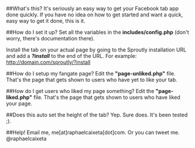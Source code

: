 ##What's this?
It's seriously an easy way to get your Facebook tab app done quickly. If you have no idea on how to get started and want a quick, easy way to get it done, this is it.

##How do I set it up?
Set all the variables in the **includes/config.php** (don't worry, there's documentation there).
	
Install the tab on your actual page by going to the Sproutly installation URL and add a ***?install*** to the end of the URL. For example: http://domain.com/sproutly/?install

##How do I setup my fangate page?
Edit the **"page-unliked.php"** file. That's the page that gets shown to users who have yet to like your tab.
	
##How do I get users who liked my page something?
Edit the **"page-liked.php"** file. That's the page that gets shown to users who have liked your page.
	
##Does this auto set the height of the tab?
Yep. Sure does. It's been tested ;).
	
##Help!
Email me, me[at]raphaelcaixeta[dot]com. Or you can tweet me. @raphaelcaixeta